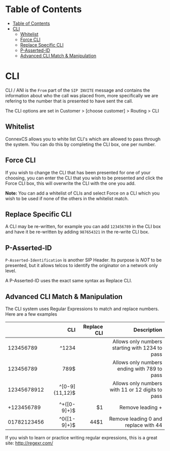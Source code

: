 # Table of Contents
* [Table of Contents](#table-of-contents)
* [CLI](#cli)
  * [Whitelist](#whitelist)
  * [Force CLI](#force-cli)
  * [Replace Specific CLI](#replace-specific-cli)
  * [P-Asserted-ID](#p-asserted-id)
  * [Advanced CLI Match & Manipulation](#advanced-cli-match-manipulation)

# CLI
CLI / ANI is the `From` part of the `SIP INVITE` message and contains the information about who the call was placed from, more specifically we are refering to the number that is presented to have sent the call.

The CLI options are set in Customer > [choose customer] > Routing > CLI

## Whitelist
ConnexCS allows you to white list CLI's which are allowed to pass through the system. You can do this by completing the CLI box, one per number.

## Force CLI
If you wish to change the CLI that has been presented for one of your choosing, you can enter the CLI that you wish to be presented and click the Force CLI box, this will overwrite the CLI with the one you add.

**Note:** You can add a whitelist of CLIs and select Force on a CLI which you wish to be used if none of the others in the whitelist match.

## Replace Specific CLI
A CLI may be re-written, for example you can add `123456789` in the CLI box and have it be re-written by adding `987654321` in the re-write CLI box.

## P-Asserted-ID
`P-Asserted-Identification` is another SIP Header. Its purpose is _NOT_ to be presented, but it allows telcos to identify the originator on a network only level.

A P-Asserted-ID uses the exact same syntax as Replace CLI.

## Advanced CLI Match & Manipulation
The CLI system uses Regular Expressions to match and replace numbers. Here are a few examples

|             |            CLI | Replace CLI |                                      Description |
|-------------|---------------:|------------:|-------------------------------------------------:|
| 123456789   |          ^1234 |             |   Allows only numbers starting with 1234 to pass |
| 123456789   |           789$ |             |      Allows only numbers ending with 789 to pass |
| 12345678912 | ^[0-9]{11,12}$ |             | Allows only numbers with 11 or 12 digits to pass |
| +123456789  |   ^\+([0-9]+)$ |          $1 |                                 Remove leading + |
| 01782123456 |    ^0([1-9]+)$ |        44$1 |             Remove leading 0 and replace with 44 |

If you wish to learn or practice writing regular expressions, this is a great site: http://regexr.com/
